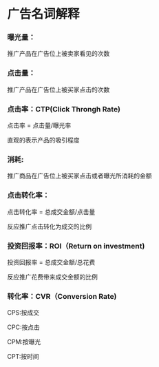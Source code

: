 # 广告名词解释

### 曝光量：

推广产品在广告位上被卖家看见的次数



### 点击量：

推广产品在广告位上被买家点击的次数



### 点击率：CTP(Click  Throngh Rate)

点击率 = 点击量/曝光率

直观的表示产品的吸引程度



### 消耗:

推广商品在广告位上被买家点击或者曝光所消耗的金额



### 点击转化率：

点击转化率 = 总成交金额/点击量

反应推广点击转化为成交的比例



### 投资回报率：ROI（Return on investment)

投资回报率 = 总成交金额/总花费

反应推广花费带来成交金额的比例



### 转化率：CVR（Conversion Rate)



CPS:按成交

CPC:按点击

CPM:按曝光

CPT:按时间


